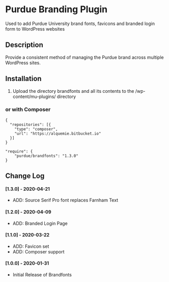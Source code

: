 # Purdue Branding Plugin

Used to add Purdue University brand fonts, favicons and branded login form to WordPress websites

## Description

Provide a consistent method of managing the Purdue brand across multiple WordPress sites.

## Installation

1. Upload the directory brandfonts and all its contents to the /wp-content/mu-plugins/ directory

### or with Composer

```
{
  "repositories": [{
    "type": "composer",
    "url": "https://alquemie.bitbucket.io"
  }]
}

"require": {
    "purdue/brandfonts": "1.3.0"
}
```

## Change Log
#### [1.3.0] - 2020-04-21
- ADD: Source Serif Pro font replaces Farnham Text

#### [1.2.0] - 2020-04-09
- ADD: Branded Login Page

#### [1.1.0] - 2020-03-22
- ADD: Favicon set
- ADD: Composer support

#### [1.0.0] - 2020-01-31
- Initial Release of Brandfonts
